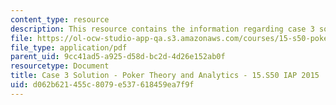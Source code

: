 ```yaml
---
content_type: resource
description: This resource contains the information regarding case 3 solution.
file: https://ol-ocw-studio-app-qa.s3.amazonaws.com/courses/15-s50-poker-theory-and-analytics-january-iap-2015/d062b621455c8079e537618459ea7f9f_MIT15_S50IAP15_Case3_Sol.pdf
file_type: application/pdf
parent_uid: 9cc41ad5-a925-d58d-bc2d-4d26e152ab0f
resourcetype: Document
title: Case 3 Solution - Poker Theory and Analytics - 15.S50 IAP 2015
uid: d062b621-455c-8079-e537-618459ea7f9f
---
```

